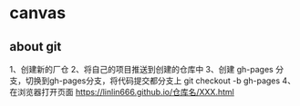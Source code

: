 # canvas

## about git
1、创建新的厂仓
2、将自己的项目推送到创建的仓库中
3、创建 gh-pages 分支，切换到gh-pages分支，将代码提交都分支上
    git checkout -b gh-pages
4、在浏览器打开页面
    https://linlin666.github.io/仓库名/XXX.html
